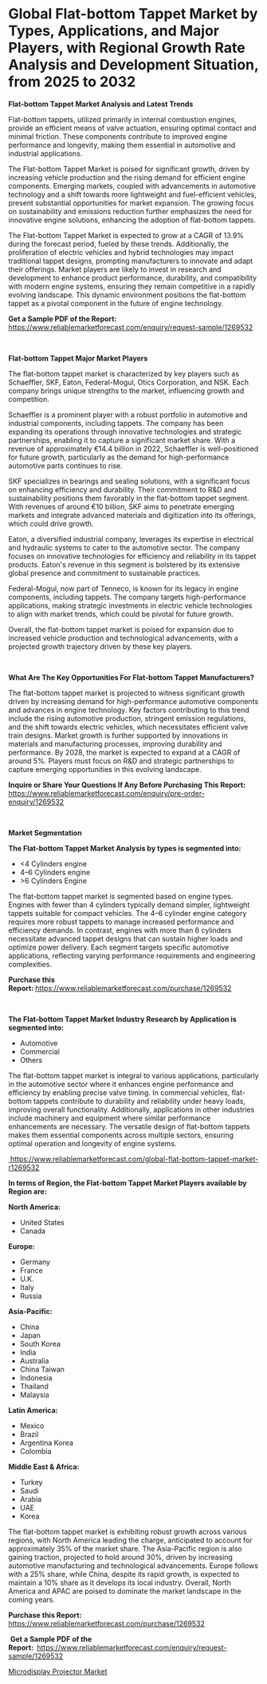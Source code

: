 <p><h1>Global Flat-bottom Tappet Market by Types, Applications, and Major Players, with Regional Growth Rate Analysis and Development Situation, from 2025 to 2032</h1></p><p><strong>Flat-bottom Tappet Market Analysis and Latest Trends</strong></p>
<p><p>Flat-bottom tappets, utilized primarily in internal combustion engines, provide an efficient means of valve actuation, ensuring optimal contact and minimal friction. These components contribute to improved engine performance and longevity, making them essential in automotive and industrial applications.</p><p>The Flat-bottom Tappet Market is poised for significant growth, driven by increasing vehicle production and the rising demand for efficient engine components. Emerging markets, coupled with advancements in automotive technology and a shift towards more lightweight and fuel-efficient vehicles, present substantial opportunities for market expansion. The growing focus on sustainability and emissions reduction further emphasizes the need for innovative engine solutions, enhancing the adoption of flat-bottom tappets.</p><p>The Flat-bottom Tappet Market is expected to grow at a CAGR of 13.9% during the forecast period, fueled by these trends. Additionally, the proliferation of electric vehicles and hybrid technologies may impact traditional tappet designs, prompting manufacturers to innovate and adapt their offerings. Market players are likely to invest in research and development to enhance product performance, durability, and compatibility with modern engine systems, ensuring they remain competitive in a rapidly evolving landscape. This dynamic environment positions the flat-bottom tappet as a pivotal component in the future of engine technology.</p></p>
<p><strong>Get a Sample PDF of the Report:&nbsp;</strong> <a href="https://www.reliablemarketforecast.com/enquiry/request-sample/1269532?utm_campaign=2235&utm_medium=2&utm_source=Github&utm_content=ia&utm_term=24032025&utm_id=flat-bottom-tappet">https://www.reliablemarketforecast.com/enquiry/request-sample/1269532</a></p>
<p>&nbsp;</p>
<p><strong>Flat-bottom Tappet Major Market Players</strong></p>
<p><p>The flat-bottom tappet market is characterized by key players such as Schaeffler, SKF, Eaton, Federal-Mogul, Otics Corporation, and NSK. Each company brings unique strengths to the market, influencing growth and competition.</p><p>Schaeffler is a prominent player with a robust portfolio in automotive and industrial components, including tappets. The company has been expanding its operations through innovative technologies and strategic partnerships, enabling it to capture a significant market share. With a revenue of approximately €14.4 billion in 2022, Schaeffler is well-positioned for future growth, particularly as the demand for high-performance automotive parts continues to rise.</p><p>SKF specializes in bearings and sealing solutions, with a significant focus on enhancing efficiency and durability. Their commitment to R&D and sustainability positions them favorably in the flat-bottom tappet segment. With revenues of around €10 billion, SKF aims to penetrate emerging markets and integrate advanced materials and digitization into its offerings, which could drive growth.</p><p>Eaton, a diversified industrial company, leverages its expertise in electrical and hydraulic systems to cater to the automotive sector. The company focuses on innovative technologies for efficiency and reliability in its tappet products. Eaton's revenue in this segment is bolstered by its extensive global presence and commitment to sustainable practices.</p><p>Federal-Mogul, now part of Tenneco, is known for its legacy in engine components, including tappets. The company targets high-performance applications, making strategic investments in electric vehicle technologies to align with market trends, which could be pivotal for future growth.</p><p>Overall, the flat-bottom tappet market is poised for expansion due to increased vehicle production and technological advancements, with a projected growth trajectory driven by these key players.</p></p>
<p>&nbsp;</p>
<p><strong>What Are The Key Opportunities For Flat-bottom Tappet Manufacturers?</strong></p>
<p><p>The flat-bottom tappet market is projected to witness significant growth driven by increasing demand for high-performance automotive components and advances in engine technology. Key factors contributing to this trend include the rising automotive production, stringent emission regulations, and the shift towards electric vehicles, which necessitates efficient valve train designs. Market growth is further supported by innovations in materials and manufacturing processes, improving durability and performance. By 2028, the market is expected to expand at a CAGR of around 5%. Players must focus on R&D and strategic partnerships to capture emerging opportunities in this evolving landscape.</p></p>
<p><strong>Inquire or Share Your Questions If Any Before Purchasing This Report:</strong> <a href="https://www.reliablemarketforecast.com/enquiry/pre-order-enquiry/1269532?utm_campaign=2235&utm_medium=2&utm_source=Github&utm_content=ia&utm_term=24032025&utm_id=flat-bottom-tappet">https://www.reliablemarketforecast.com/enquiry/pre-order-enquiry/1269532</a></p>
<p>&nbsp;</p>
<p><strong>Market Segmentation</strong></p>
<p><strong>The Flat-bottom Tappet Market Analysis by types is segmented into:</strong></p>
<p><ul><li><4 Cylinders engine</li><li>4–6 Cylinders engine</li><li>>6 Cylinders Engine</li></ul></p>
<p><p>The flat-bottom tappet market is segmented based on engine types. Engines with fewer than 4 cylinders typically demand simpler, lightweight tappets suitable for compact vehicles. The 4–6 cylinder engine category requires more robust tappets to manage increased performance and efficiency demands. In contrast, engines with more than 6 cylinders necessitate advanced tappet designs that can sustain higher loads and optimize power delivery. Each segment targets specific automotive applications, reflecting varying performance requirements and engineering complexities.</p></p>
<p><strong>Purchase this Report:&nbsp;</strong><a href="https://www.reliablemarketforecast.com/purchase/1269532?utm_campaign=2235&utm_medium=2&utm_source=Github&utm_content=ia&utm_term=24032025&utm_id=flat-bottom-tappet">https://www.reliablemarketforecast.com/purchase/1269532</a></p>
<p>&nbsp;</p>
<p><strong>The Flat-bottom Tappet Market Industry Research by Application is segmented into:</strong></p>
<p><ul><li>Automotive</li><li>Commercial</li><li>Others</li></ul></p>
<p><p>The flat-bottom tappet market is integral to various applications, particularly in the automotive sector where it enhances engine performance and efficiency by enabling precise valve timing. In commercial vehicles, flat-bottom tappets contribute to durability and reliability under heavy loads, improving overall functionality. Additionally, applications in other industries include machinery and equipment where similar performance enhancements are necessary. The versatile design of flat-bottom tappets makes them essential components across multiple sectors, ensuring optimal operation and longevity of engine systems.</p></p>
<p><a href="https://www.reliablemarketforecast.com/global-flat-bottom-tappet-market-r1269532?utm_campaign=2235&utm_medium=2&utm_source=Github&utm_content=ia&utm_term=24032025&utm_id=flat-bottom-tappet">&nbsp;https://www.reliablemarketforecast.com/global-flat-bottom-tappet-market-r1269532</a></p>
<p><strong>In terms of Region, the Flat-bottom Tappet Market Players available by Region are:</strong></p>
<p>
    <p> <strong> North America: </strong>
        <ul>
            <li>United States</li>
            <li>Canada</li>
        </ul>
        </p> 
    <p> <strong> Europe: </strong>
        <ul>
            <li>Germany</li>
            <li>France</li>
            <li>U.K.</li>
            <li>Italy</li>
            <li>Russia</li>
        </ul>
        </p> 
    <p> <strong> Asia-Pacific: </strong>
        <ul>
            <li>China</li>
            <li>Japan</li>
            <li>South Korea</li>
            <li>India</li>
            <li>Australia</li>
            <li>China Taiwan</li>
            <li>Indonesia</li>
            <li>Thailand</li>
            <li>Malaysia</li>
        </ul>
        </p> 
    <p> <strong> Latin America: </strong>
        <ul>
            <li>Mexico</li>
            <li>Brazil</li>
            <li>Argentina Korea</li>
            <li>Colombia</li>
        </ul>
        </p> 
    <p> <strong> Middle East & Africa: </strong>
        <ul>
            <li>Turkey</li>
            <li>Saudi</li>
            <li>Arabia</li>
            <li>UAE</li>
            <li>Korea</li>
        </ul>
    </p>
    </p>
<p><p>The flat-bottom tappet market is exhibiting robust growth across various regions, with North America leading the charge, anticipated to account for approximately 35% of the market share. The Asia-Pacific region is also gaining traction, projected to hold around 30%, driven by increasing automotive manufacturing and technological advancements. Europe follows with a 25% share, while China, despite its rapid growth, is expected to maintain a 10% share as it develops its local industry. Overall, North America and APAC are poised to dominate the market landscape in the coming years.</p></p>
<p><strong>Purchase this Report: </strong><a href="https://www.reliablemarketforecast.com/purchase/1269532?utm_campaign=2235&utm_medium=2&utm_source=Github&utm_content=ia&utm_term=24032025&utm_id=flat-bottom-tappet">https://www.reliablemarketforecast.com/purchase/1269532</a></p>
<p>&nbsp;<strong>Get a Sample PDF of the Report:&nbsp;&nbsp;</strong><a href="https://www.reliablemarketforecast.com/enquiry/request-sample/1269532?utm_campaign=2235&utm_medium=2&utm_source=Github&utm_content=ia&utm_term=24032025&utm_id=flat-bottom-tappet">https://www.reliablemarketforecast.com/enquiry/request-sample/1269532</a></p>
<p><strong></strong></p>
<p><p><a href="https://github.com/gullattedenna/Market-Research-Report-List-1/blob/main/microdisplay-projector-market.md?utm_campaign=2235&utm_medium=2&utm_source=Github&utm_content=ia&utm_term=24032025&utm_id=flat-bottom-tappet">Microdisplay Projector Market</a></p></p>